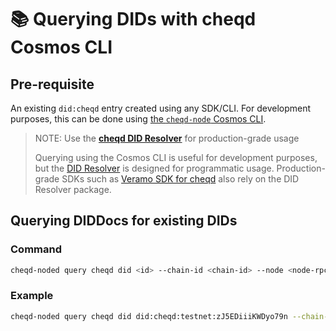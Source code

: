 # 📚 Querying DIDs with cheqd Cosmos CLI

## Pre-requisite

An existing `did:cheqd` entry created using any SDK/CLI. For development purposes, this can be done using [the `cheqd-node` Cosmos CLI](cheqd-cosmos-cli.md).

> NOTE: Use the [**cheqd DID Resolver**](../../guides/did-resolver.md) for production-grade usage
>
> Querying using the Cosmos CLI is useful for development purposes, but the [DID Resolver](../../guides/did-resolver.md) is designed for programmatic usage. Production-grade SDKs such as [Veramo SDK for cheqd](../../guides/software-development-kits-sdks/veramo-sdk-for-cheqd/) also rely on the DID Resolver package.

## Querying DIDDocs for existing DIDs

### Command

```bash
cheqd-noded query cheqd did <id> --chain-id <chain-id> --node <node-rpc-endpoint>
```

### Example

```bash
cheqd-noded query cheqd did did:cheqd:testnet:zJ5EDiiiKWDyo79n --chain-id cheqd-testnet-4 --node http://rpc.testnet.cheqd.network:26657
```
